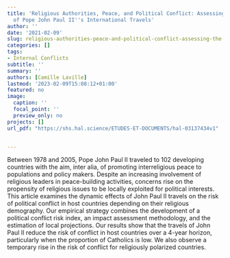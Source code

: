 ```yaml
---
title: 'Religious Authorities, Peace, and Political Conflict: Assessing the Impacts
  of Pope John Paul II''s International Travels'
author: ''
date: '2021-02-09'
slug: religious-authorities-peace-and-political-conflict-assessing-the-impacts-of-pope-john-paul-ii-s-international-travels
categories: []
tags:
- Internal Conflicts
subtitle: ''
summary: ''
authors: [Camille Laville]
lastmod: '2023-02-09T15:08:12+01:00'
featured: no
image:
  caption: ''
  focal_point: ''
  preview_only: no
projects: []
url_pdf: "https://shs.hal.science/ETUDES-ET-DOCUMENTS/hal-03137434v1"


---
```

Between 1978 and 2005, Pope John Paul II traveled to 102 developing countries with the aim, inter alia, of promoting interreligious peace to populations and policy makers. Despite an increasing involvement of religious leaders in peace-building activities, concerns rise on the propensity of religious issues to be locally exploited for political interests. This article examines the dynamic effects of John Paul II travels on the risk of political conflict in host countries depending on their religious demography. Our empirical strategy combines the development of a political conflict risk index, an impact assessment methodology, and the estimation of local projections. Our results show that the travels of John Paul II reduce the risk of conflict in host countries over a 4-year horizon, particularly when the proportion of Catholics is low. We also observe a temporary rise in the risk of conflict for religiously polarized countries. 